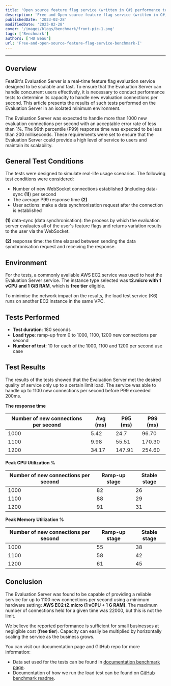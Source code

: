 ```yaml
---
title: 'Open source feature flag service (written in C#) performance tested on AWS free tier EC2'
description: 'Free and Open source feature flag service (written in C#, DotNet, Csharp, .NET) performance tested on AWS free tier EC2'
publishedDate: '2023-02-28'
modifiedDate: '2023-02-28'
cover: '/images/blogs/benchmark/front-pic-1.png'
tags: ['Benchmark']
authors: ['HU Beau']
url: 'Free-and-open-source-feature-flag-service-benchmark-I'
---
```


-----------------------

## Overview


FeatBit's Evaluation Server is a real-time feature flag evaluation service designed to be scalable and fast. To ensure that the Evaluation Server can handle concurrent users effectively, it is necessary to conduct performance tests to determine its capacity to handle new evaluation connections per second. This article presents the results of such tests performed on the Evaluation Server in an isolated minimum environment.


The Evaluation Server was expected to handle more than 1000 new evaluation connections per second with an acceptable error rate of less than 1%. The 99th percentile (P99) response time was expected to be less than 200 milliseconds. These requirements were set to ensure that the Evaluation Server could provide a high level of service to users and maintain its scalability.

## General Test Conditions

The tests were designed to simulate real-life usage scenarios. The following test conditions were considered:

- Number of new WebSocket connections established (including data-sync **(1)**) per second
- The average P99 response time **(2)**
- User actions: make a data synchronisation request after the connection is established

**(1)** data-sync (data synchronisation): the process by which the evaluation server evaluates all of the user's feature flags and returns variation results to the user via the WebSocket.


**(2)** response time: the time elapsed between sending the data synchronisation request and receiving the response.




## Environment

For the tests, a commonly available AWS EC2 service was used to host the Evaluation Server service. The instance type selected was **t2.micro with 1 vCPU and 1 GiB RAM**, which is **free tier** eligible. 

To minimise the network impact on the results, the load test service (K6) runs on another EC2 instance in the same VPC.


## Tests Performed

- **Test duration**: 180 seconds
- **Load type**: ramp-up from 0 to 1000, 1100, 1200 new connections per second
- **Number of test**: 10 for each of the 1000, 1100 and 1200 per second use case

## Test Results

The results of the tests showed that the Evaluation Server met the desired quality of service only up to a certain limit load. The service was able to handle up to 1100 new connections per second before P99 exceeded 200ms.


**The response time**

| Number of new connections per second | Avg (ms) |	P95 (ms) | P99 (ms) |
| --- | --- | --- | --- |
| 1000 | 5.42 | 24.7 | 96.70 |
| 1100 | 9.98 | 55.51 | 170.30 |
| 1200 | 34.17 | 147.91 | 254.60 |


**Peak CPU Utilization %**

| Number of new connections per second | Ramp-up stage | Stable stage | 
| --- | --- | --- |
| 1000 | 82 | 26
| 1100 | 88 | 29
| 1200 | 91 | 31

**Peak Memory Utilization %**

Number of new connections per second | Ramp-up stage | Stable stage | 
| --- | --- | --- |
| 1000 | 55 | 38 |
| 1100 | 58 | 42 |
| 1200 | 61 | 45 |

## Conclusion

The Evaluation Server was found to be capable of providing a reliable service for up to 1100 new connections per second using a minimum hardware setting: **AWS EC2 t2.micro (1 vCPU + 1 G RAM)**. The maximum number of connections held for a given time was 22000, but this is not the limit.

We believe the reported performance is sufficient for small businesses at negligible cost (**free tier**). Capacity can easily be multiplied by horizontally scaling the service as the business grows. 


You can visit our documentation page and GitHub repo for more information:

- Data set used for the tests can be found in [documentation benchmark page](https://docs.featbit.co/docs/tech-stack/benchmark).
- Documentation of how we run the load test can be found on [GitHub benchmark readme](https://github.com/featbit/featbit/blob/main/benchmark).


